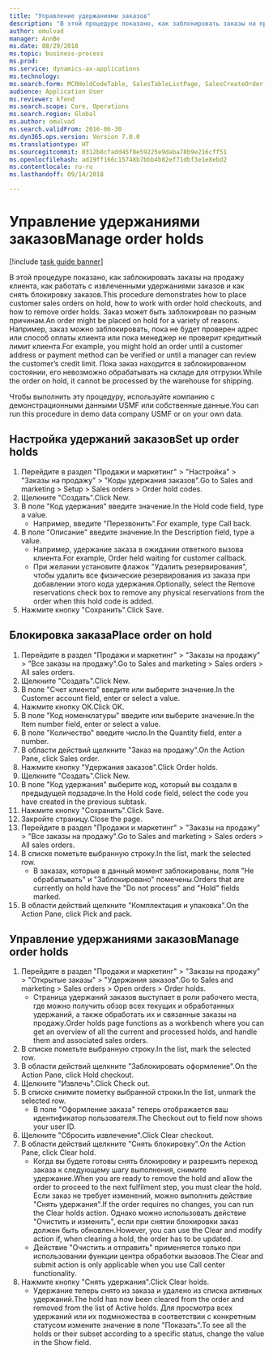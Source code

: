 ```yaml
--- 
title: "Управление удержаниями заказов"
description: "В этой процедуре показано, как заблокировать заказы на продажу клиента, как работать с извлеченными удержаниями заказов и как снять блокировку заказов."
author: omulvad
manager: AnnBe
ms.date: 08/29/2018
ms.topic: business-process
ms.prod: 
ms.service: dynamics-ax-applications
ms.technology: 
ms.search.form: MCRHoldCodeTable, SalesTableListPage, SalesCreateOrder, SalesTable, MCRHoldCodeTrans
audience: Application User
ms.reviewer: kfend
ms.search.scope: Core, Operations
ms.search.region: Global
ms.author: omulvad
ms.search.validFrom: 2016-06-30
ms.dyn365.ops.version: Version 7.0.0
ms.translationtype: HT
ms.sourcegitcommit: 0312b8cfadd45f8e59225e9daba78b9e216cff51
ms.openlocfilehash: ad19ff166c15748b7bbb4b82ef71dbf3e1e8ebd2
ms.contentlocale: ru-ru
ms.lasthandoff: 09/14/2018

---
```

# <a name="manage-order-holds"></a><span data-ttu-id="b71dc-103">Управление удержаниями заказов</span><span class="sxs-lookup"><span data-stu-id="b71dc-103">Manage order holds</span></span>

[!include [task guide banner](../../includes/task-guide-banner.md)]

<span data-ttu-id="b71dc-104">В этой процедуре показано, как заблокировать заказы на продажу клиента, как работать с извлеченными удержаниями заказов и как снять блокировку заказов.</span><span class="sxs-lookup"><span data-stu-id="b71dc-104">This procedure demonstrates how to place customer sales orders on hold, how to work with order hold checkouts, and how to remove order holds.</span></span> <span data-ttu-id="b71dc-105">Заказ может быть заблокирован по разным причинам.</span><span class="sxs-lookup"><span data-stu-id="b71dc-105">An order might be placed on hold for a variety of reasons.</span></span> <span data-ttu-id="b71dc-106">Например, заказ можно заблокировать, пока не будет проверен адрес или способ оплаты клиента или пока менеджер не проверит кредитный лимит клиента.</span><span class="sxs-lookup"><span data-stu-id="b71dc-106">For example, you might hold an order until a customer address or payment method can be verified or until a manager can review the customer’s credit limit.</span></span> <span data-ttu-id="b71dc-107">Пока заказ находится в заблокированном состоянии, его невозможно обрабатывать на складе для отгрузки.</span><span class="sxs-lookup"><span data-stu-id="b71dc-107">While the order on hold, it cannot be processed by the warehouse for shipping.</span></span> 

<span data-ttu-id="b71dc-108">Чтобы выполнить эту процедуру, используйте компанию с демонстрационными данными USMF или собственные данные.</span><span class="sxs-lookup"><span data-stu-id="b71dc-108">You can run this procedure in demo data company USMF or on your own data.</span></span>


## <a name="set-up-order-holds"></a><span data-ttu-id="b71dc-109">Настройка удержаний заказов</span><span class="sxs-lookup"><span data-stu-id="b71dc-109">Set up order holds</span></span>
1. <span data-ttu-id="b71dc-110">Перейдите в раздел "Продажи и маркетинг" > "Настройка" > "Заказы на продажу" > "Коды удержания заказов".</span><span class="sxs-lookup"><span data-stu-id="b71dc-110">Go to Sales and marketing > Setup > Sales orders > Order hold codes.</span></span>
2. <span data-ttu-id="b71dc-111">Щелкните "Создать".</span><span class="sxs-lookup"><span data-stu-id="b71dc-111">Click New.</span></span>
3. <span data-ttu-id="b71dc-112">В поле "Код удержания" введите значение.</span><span class="sxs-lookup"><span data-stu-id="b71dc-112">In the Hold code field, type a value.</span></span>
    * <span data-ttu-id="b71dc-113">Например, введите "Перезвонить".</span><span class="sxs-lookup"><span data-stu-id="b71dc-113">For example, type Call back.</span></span>  
4. <span data-ttu-id="b71dc-114">В поле "Описание" введите значение.</span><span class="sxs-lookup"><span data-stu-id="b71dc-114">In the Description field, type a value.</span></span>
    * <span data-ttu-id="b71dc-115">Например, удержание заказа в ожидании ответного вызова клиента.</span><span class="sxs-lookup"><span data-stu-id="b71dc-115">For example, Order held waiting for customer callback.</span></span>  
    * <span data-ttu-id="b71dc-116">При желании установите флажок "Удалить резервирования", чтобы удалить все физические резервирования из заказа при добавлении этого кода удержания.</span><span class="sxs-lookup"><span data-stu-id="b71dc-116">Optionally, select the Remove reservations check box to remove any physical reservations from the order when this hold code is added.</span></span>  
5. <span data-ttu-id="b71dc-117">Нажмите кнопку "Сохранить".</span><span class="sxs-lookup"><span data-stu-id="b71dc-117">Click Save.</span></span>

## <a name="place-order-on-hold"></a><span data-ttu-id="b71dc-118">Блокировка заказа</span><span class="sxs-lookup"><span data-stu-id="b71dc-118">Place order on hold</span></span>
1. <span data-ttu-id="b71dc-119">Перейдите в раздел "Продажи и маркетинг" > "Заказы на продажу" > "Все заказы на продажу".</span><span class="sxs-lookup"><span data-stu-id="b71dc-119">Go to Sales and marketing > Sales orders > All sales orders.</span></span>
2. <span data-ttu-id="b71dc-120">Щелкните "Создать".</span><span class="sxs-lookup"><span data-stu-id="b71dc-120">Click New.</span></span>
3. <span data-ttu-id="b71dc-121">В поле "Счет клиента" введите или выберите значение.</span><span class="sxs-lookup"><span data-stu-id="b71dc-121">In the Customer account field, enter or select a value.</span></span>
4. <span data-ttu-id="b71dc-122">Нажмите кнопку OK.</span><span class="sxs-lookup"><span data-stu-id="b71dc-122">Click OK.</span></span>
5. <span data-ttu-id="b71dc-123">В поле "Код номенклатуры" введите или выберите значение.</span><span class="sxs-lookup"><span data-stu-id="b71dc-123">In the Item number field, enter or select a value.</span></span>
6. <span data-ttu-id="b71dc-124">В поле "Количество" введите число.</span><span class="sxs-lookup"><span data-stu-id="b71dc-124">In the Quantity field, enter a number.</span></span>
7. <span data-ttu-id="b71dc-125">В области действий щелкните "Заказ на продажу".</span><span class="sxs-lookup"><span data-stu-id="b71dc-125">On the Action Pane, click Sales order.</span></span>
8. <span data-ttu-id="b71dc-126">Нажмите кнопку "Удержания заказов".</span><span class="sxs-lookup"><span data-stu-id="b71dc-126">Click Order holds.</span></span>
9. <span data-ttu-id="b71dc-127">Щелкните "Создать".</span><span class="sxs-lookup"><span data-stu-id="b71dc-127">Click New.</span></span>
10. <span data-ttu-id="b71dc-128">В поле "Код удержания" выберите код, который вы создали в предыдущей подзадаче.</span><span class="sxs-lookup"><span data-stu-id="b71dc-128">In the Hold code field, select the code you have created in the previous subtask.</span></span>
11. <span data-ttu-id="b71dc-129">Нажмите кнопку "Сохранить".</span><span class="sxs-lookup"><span data-stu-id="b71dc-129">Click Save.</span></span>
12. <span data-ttu-id="b71dc-130">Закройте страницу.</span><span class="sxs-lookup"><span data-stu-id="b71dc-130">Close the page.</span></span>
13. <span data-ttu-id="b71dc-131">Перейдите в раздел "Продажи и маркетинг" > "Заказы на продажу" > "Все заказы на продажу".</span><span class="sxs-lookup"><span data-stu-id="b71dc-131">Go to Sales and marketing > Sales orders > All sales orders.</span></span>
14. <span data-ttu-id="b71dc-132">В списке пометьте выбранную строку.</span><span class="sxs-lookup"><span data-stu-id="b71dc-132">In the list, mark the selected row.</span></span>
    * <span data-ttu-id="b71dc-133">В заказах, которые в данный момент заблокированы, поля "Не обрабатывать" и "Заблокировано" помечены.</span><span class="sxs-lookup"><span data-stu-id="b71dc-133">Orders that are currently on hold have the "Do not process" and "Hold" fields marked.</span></span>    
15. <span data-ttu-id="b71dc-134">В области действий щелкните "Комплектация и упаковка".</span><span class="sxs-lookup"><span data-stu-id="b71dc-134">On the Action Pane, click Pick and pack.</span></span>

## <a name="manage-order-holds"></a><span data-ttu-id="b71dc-135">Управление удержаниями заказов</span><span class="sxs-lookup"><span data-stu-id="b71dc-135">Manage order holds</span></span>
1. <span data-ttu-id="b71dc-136">Перейдите в раздел "Продажи и маркетинг" > "Заказы на продажу" > "Открытые заказы" > "Удержания заказов".</span><span class="sxs-lookup"><span data-stu-id="b71dc-136">Go to Sales and marketing > Sales orders > Open orders > Order holds.</span></span>
    * <span data-ttu-id="b71dc-137">Страница удержаний заказов выступает в роли рабочего места, где можно получить обзор всех текущих и обработанных удержаний, а также обработать их и связанные заказы на продажу.</span><span class="sxs-lookup"><span data-stu-id="b71dc-137">Order holds page functions as a workbench where you can get an overview of all the current and processed holds, and handle them and associated sales orders.</span></span>      
2. <span data-ttu-id="b71dc-138">В списке пометьте выбранную строку.</span><span class="sxs-lookup"><span data-stu-id="b71dc-138">In the list, mark the selected row.</span></span>
3. <span data-ttu-id="b71dc-139">В области действий щелкните "Заблокировать оформление".</span><span class="sxs-lookup"><span data-stu-id="b71dc-139">On the Action Pane, click Hold checkout.</span></span>
4. <span data-ttu-id="b71dc-140">Щелкните "Извлечь".</span><span class="sxs-lookup"><span data-stu-id="b71dc-140">Click Check out.</span></span>
5. <span data-ttu-id="b71dc-141">В списке снимите пометку выбранной строки.</span><span class="sxs-lookup"><span data-stu-id="b71dc-141">In the list, unmark the selected row.</span></span>
    * <span data-ttu-id="b71dc-142">В поле "Оформление заказа" теперь отображается ваш идентификатор пользователя.</span><span class="sxs-lookup"><span data-stu-id="b71dc-142">The Checkout out to field now shows your user ID.</span></span>   
6. <span data-ttu-id="b71dc-143">Щелкните "Сбросить извлечение".</span><span class="sxs-lookup"><span data-stu-id="b71dc-143">Click Clear checkout.</span></span>
7. <span data-ttu-id="b71dc-144">В области действий щелкните "Снять блокировку".</span><span class="sxs-lookup"><span data-stu-id="b71dc-144">On the Action Pane, click Clear hold.</span></span>
    * <span data-ttu-id="b71dc-145">Когда вы будете готовы снять блокировку и разрешить переход заказа к следующему шагу выполнения, снимите удержание.</span><span class="sxs-lookup"><span data-stu-id="b71dc-145">When you are ready to remove the hold and allow the order to proceed to the next fulfilment step, you must clear the hold.</span></span> <span data-ttu-id="b71dc-146">Если заказ не требует изменений, можно выполнить действие "Снять удержания".</span><span class="sxs-lookup"><span data-stu-id="b71dc-146">If the order requires no changes, you can run the Clear holds action.</span></span> <span data-ttu-id="b71dc-147">Однако можно использовать действие "Очистить и изменить", если при снятии блокировки заказ должен быть обновлен.</span><span class="sxs-lookup"><span data-stu-id="b71dc-147">However, you can use the Clear and modify action if, when clearing a hold, the order has to be updated.</span></span>      
    * <span data-ttu-id="b71dc-148">Действие "Очистить и отправить" применяется только при использовании функции центра обработки вызовов.</span><span class="sxs-lookup"><span data-stu-id="b71dc-148">The Clear and submit action is only applicable when you use Call center functionality.</span></span>  
8. <span data-ttu-id="b71dc-149">Нажмите кнопку "Снять удержания".</span><span class="sxs-lookup"><span data-stu-id="b71dc-149">Click Clear holds.</span></span>
    * <span data-ttu-id="b71dc-150">Удержание теперь снято из заказа и удалено из списка активных удержаний.</span><span class="sxs-lookup"><span data-stu-id="b71dc-150">The hold has now been cleared from the order and removed from the list of Active holds.</span></span> <span data-ttu-id="b71dc-151">Для просмотра всех удержаний или их подмножества в соответствии с конкретным статусом измените значение в поле "Показать".</span><span class="sxs-lookup"><span data-stu-id="b71dc-151">To see all the holds or their subset according to a specific status, change the value in the Show field.</span></span>     


